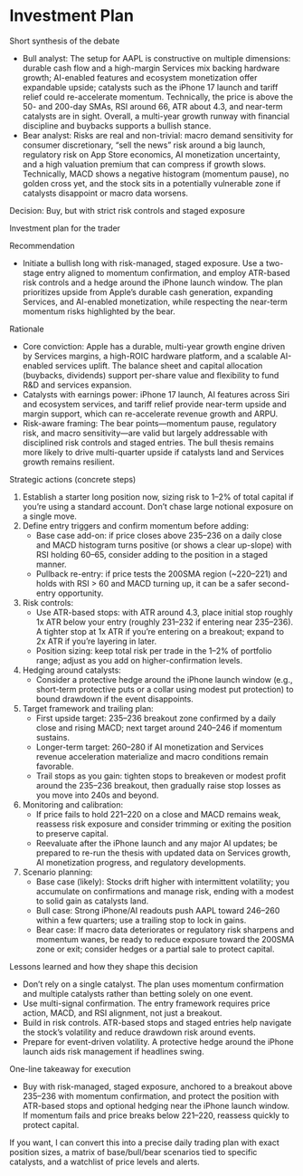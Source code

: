 # Investment Plan

Short synthesis of the debate
- Bull analyst: The setup for AAPL is constructive on multiple dimensions: durable cash flow and a high-margin Services mix backing hardware growth; AI-enabled features and ecosystem monetization offer expandable upside; catalysts such as the iPhone 17 launch and tariff relief could re-accelerate momentum. Technically, the price is above the 50- and 200-day SMAs, RSI around 66, ATR about 4.3, and near-term catalysts are in sight. Overall, a multi-year growth runway with financial discipline and buybacks supports a bullish stance.
- Bear analyst: Risks are real and non-trivial: macro demand sensitivity for consumer discretionary, “sell the news” risk around a big launch, regulatory risk on App Store economics, AI monetization uncertainty, and a high valuation premium that can compress if growth slows. Technically, MACD shows a negative histogram (momentum pause), no golden cross yet, and the stock sits in a potentially vulnerable zone if catalysts disappoint or macro data worsens.

Decision: Buy, but with strict risk controls and staged exposure

Investment plan for the trader

Recommendation
- Initiate a bullish long with risk-managed, staged exposure. Use a two-stage entry aligned to momentum confirmation, and employ ATR-based risk controls and a hedge around the iPhone launch window. The plan prioritizes upside from Apple’s durable cash generation, expanding Services, and AI-enabled monetization, while respecting the near-term momentum risks highlighted by the bear.

Rationale
- Core conviction: Apple has a durable, multi-year growth engine driven by Services margins, a high-ROIC hardware platform, and a scalable AI-enabled services uplift. The balance sheet and capital allocation (buybacks, dividends) support per-share value and flexibility to fund R&D and services expansion.
- Catalysts with earnings power: iPhone 17 launch, AI features across Siri and ecosystem services, and tariff relief provide near-term upside and margin support, which can re-accelerate revenue growth and ARPU.
- Risk-aware framing: The bear points—momentum pause, regulatory risk, and macro sensitivity—are valid but largely addressable with disciplined risk controls and staged entries. The bull thesis remains more likely to drive multi-quarter upside if catalysts land and Services growth remains resilient.

Strategic actions (concrete steps)
1) Establish a starter long position now, sizing risk to 1–2% of total capital if you’re using a standard account. Don’t chase large notional exposure on a single move.
2) Define entry triggers and confirm momentum before adding:
   - Base case add-on: if price closes above 235–236 on a daily close and MACD histogram turns positive (or shows a clear up-slope) with RSI holding 60–65, consider adding to the position in a staged manner.
   - Pullback re-entry: if price tests the 200SMA region (~220–221) and holds with RSI > 60 and MACD turning up, it can be a safer second-entry opportunity.
3) Risk controls:
   - Use ATR-based stops: with ATR around 4.3, place initial stop roughly 1x ATR below your entry (roughly 231–232 if entering near 235–236). A tighter stop at 1x ATR if you’re entering on a breakout; expand to 2x ATR if you’re layering in later.
   - Position sizing: keep total risk per trade in the 1–2% of portfolio range; adjust as you add on higher-confirmation levels.
4) Hedging around catalysts:
   - Consider a protective hedge around the iPhone launch window (e.g., short-term protective puts or a collar using modest put protection) to bound drawdown if the event disappoints.
5) Target framework and trailing plan:
   - First upside target: 235–236 breakout zone confirmed by a daily close and rising MACD; next target around 240–246 if momentum sustains.
   - Longer-term target: 260–280 if AI monetization and Services revenue acceleration materialize and macro conditions remain favorable.
   - Trail stops as you gain: tighten stops to breakeven or modest profit around the 235–236 breakout, then gradually raise stop losses as you move into 240s and beyond.
6) Monitoring and calibration:
   - If price fails to hold 221–220 on a close and MACD remains weak, reassess risk exposure and consider trimming or exiting the position to preserve capital.
   - Reevaluate after the iPhone launch and any major AI updates; be prepared to re-run the thesis with updated data on Services growth, AI monetization progress, and regulatory developments.
7) Scenario planning:
   - Base case (likely): Stocks drift higher with intermittent volatility; you accumulate on confirmations and manage risk, ending with a modest to solid gain as catalysts land.
   - Bull case: Strong iPhone/AI readouts push AAPL toward 246–260 within a few quarters; use a trailing stop to lock in gains.
   - Bear case: If macro data deteriorates or regulatory risk sharpens and momentum wanes, be ready to reduce exposure toward the 200SMA zone or exit; consider hedges or a partial sale to protect capital.

Lessons learned and how they shape this decision
- Don’t rely on a single catalyst. The plan uses momentum confirmation and multiple catalysts rather than betting solely on one event.
- Use multi-signal confirmation. The entry framework requires price action, MACD, and RSI alignment, not just a breakout.
- Build in risk controls. ATR-based stops and staged entries help navigate the stock’s volatility and reduce drawdown risk around events.
- Prepare for event-driven volatility. A protective hedge around the iPhone launch aids risk management if headlines swing.

One-line takeaway for execution
- Buy with risk-managed, staged exposure, anchored to a breakout above 235–236 with momentum confirmation, and protect the position with ATR-based stops and optional hedging near the iPhone launch window. If momentum fails and price breaks below 221–220, reassess quickly to protect capital.

If you want, I can convert this into a precise daily trading plan with exact position sizes, a matrix of base/bull/bear scenarios tied to specific catalysts, and a watchlist of price levels and alerts.
